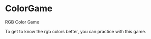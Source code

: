 # ColorGame
RGB Color Game

To get to know the rgb colors better, you can practice with this game. 
